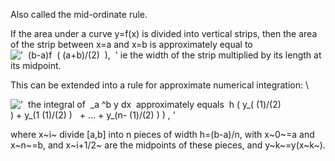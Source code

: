 Also called the mid-ordinate rule.

If the area under a curve y=f(x) is divided into vertical strips, then
the area of the strip between x=a and x=b is approximately equal to
!['  (b-a)f  ( (a+b)/(2)  ),  '](../dictionary/equation_images/2791.2..png)
ie the width of the strip multiplied by its length at its midpoint.

This can be extended into a rule for approximate numerical integration:
\\

!['  the integral of  \_a \^b y dx  approximately equals  h ( y\_(
(1)/(2) ) + y\_(1 (1)/(2) )   + ... + y\_(n- (1)/(2)
) ) , '](../dictionary/equation_images/2791.1..png)

where x~i~ divide [a,b] into n pieces of width h=(b-a)/n, with x~0~=a
and x~n~=b, and x~i+1/2~ are the midpoints of these pieces, and
y~k~=y(x~k~).
